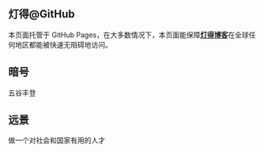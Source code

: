 ## 灯得@GitHub
本页面托管于 GitHub Pages，在大多数情况下，本页面能保障[**灯得博客**](https://dengget.github.io)在全球任何地区都能被快速无阻碍地访问。

## 暗号
五谷丰登

## 远景
做一个对社会和国家有用的人才
